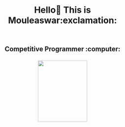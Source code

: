 <h1 align="center"> Hello👋 This is Mouleaswar:exclamation: <br></br>
<h2 align="center"> Competitive Programmer :computer:<br></br>
<img width="160" height="200" hspace="10" src="https://thumbnail.imgbin.com/19/19/21/imgbin-about-me-learning-others-qn8um2wRWfAZPPHsVk0Jktk6E_t.jpg"/>
</h2>
